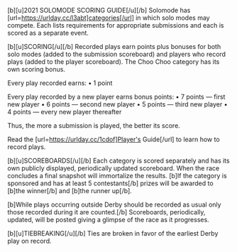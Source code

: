 [b][u]2021 SOLOMODE SCORING GUIDE[/u][/b]
Solomode has [url=https://urlday.cc/l3abt]categories[/url] in which solo modes may compete.  Each lists requirements for appropriate submissions and each is scored as a separate event.

[b][u]SCORING[/u][/b]
Recorded plays earn points plus bonuses for both solo modes (added to the submission scoreboard) and players who record plays (added to the player scoreboard).  The Choo Choo category has its own scoring bonus.

Every play recorded earns:
• 1 point

Every play recorded by a new player earns bonus points:
• 7 points — first new player
• 6 points — second new player
• 5 points — third new player
• 4 points — every new player thereafter

Thus, the more a submission is played, the better its score.

Read the [url=https://urlday.cc/1cdof]Player's Guide[/url] to learn how to record plays.

[b][u]SCOREBOARDS[/u][/b]
Each category is scored separately and has its own publicly displayed, periodically updated scoreboard.  When the race concludes a final snapshot will immortalize the results.  [b]If the category is sponsored and has at least 5 contestants[/b] prizes will be awarded to [b]the winner[/b] and [b]the runner up[/b].

[b]While plays occurring outside Derby should be recorded as usual only those recorded during it are counted.[/b]  Scoreboards, periodically, updated, will be posted giving a glimpse of the race as it progresses.

[b][u]TIEBREAKING[/u][/b]
Ties are broken in favor of the earliest Derby play on record.

